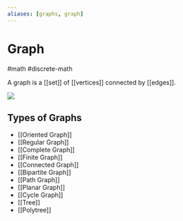 ```yaml
---
aliases: [graphs, graph]
---
```

# Graph
#math #discrete-math 

A graph is a [[set]] of [[vertices]] connected by [[edges]].


![](http://www.mathcs.emory.edu/~cheung/Courses/171/Syllabus/11-Graph/FIGS/Graphs/graph01.gif)

## Types of Graphs

- [[Oriented Graph]]
- [[Regular Graph]]
- [[Complete Graph]]
- [[Finite Graph]]
- [[Connected Graph]]
- [[Bipartite Graph]]
- [[Path Graph]]
- [[Planar Graph]]
- [[Cycle Graph]]
- [[Tree]]
- [[Polytree]]